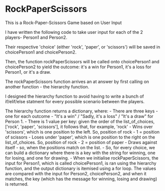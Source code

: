 # RockPaperScissors
This is a Rock-Paper-Scissors Game based on User Input

I have written the following code to take user input for each of the 2 players- Person1 and Person2.

Their respective 'choice' (either 'rock', 'paper', or 'scissors') will be saved in choicePerson1 and choicePerson2.

Then, the function rockPaperScissors will be called onto choicePerson1 and choicePerson2 to yield the outcome: it's a win for Person1, it's a loss for Person1, or it's a draw.

The rockPaperScissors function arrives an at answer by first calling on another function - the hierarchy function.

I designed the hierarchy function to  avoid having to write a bunch of if/elif/else statment for every possible scenario between the players.

The hierarchy function returns a dictionary, where:
    - There are three keys - one for each outcome - "It's a win" / "Sadly, it's a loss" / "It's a draw" for Person 1.
    - There is 1 value per key: given the order of the list_of_choices, ['rock', 'paper', 'scissors'], it follows that, for example, 'rock'
            - Wins over 'scissors', which is one position to the left. So, position of rock - 1 = position of scissors
            - Loses under 'paper', which is one position to the right on the list_of_choices. So, position of rock - 2 = position of paper
            - Draws against itself - so, when the positions match on the list.
    - So, for every choice, we can build a dictionary where there is a key with the string for winning, one for losing, and one for drawing.
    - When we initialise rockPaperScissors, the input for Person1, which is called choicePerson1, is ran using the hierarchy function, and the output dictionary is 
        itemised using a for loop. The values are compared with the input for Person2, choicePerson2, and when it matches, the key (which has the message for winning,
        losing and drawing) is returned.
